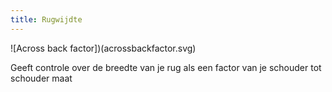 ```yaml
---
title: Rugwijdte
---
```


![Across back factor])(acrossbackfactor.svg)

Geeft controle over de breedte van je rug als een factor van je schouder tot schouder maat